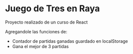 # Juego de Tres en Raya

Proyecto realizado de un curso de React

Agregandole las funciones de:

- Contador de partidas ganadas guardado en localStorage
- Gana el mejor de 3 partidas
